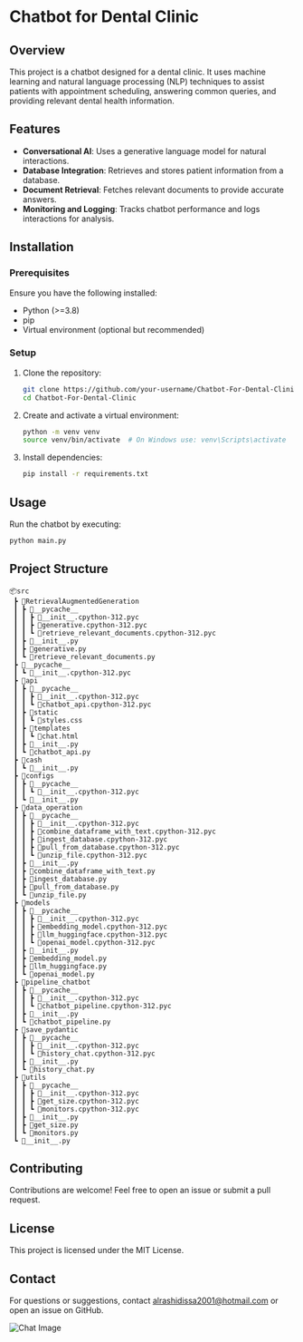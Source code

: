 # Chatbot for Dental Clinic

## Overview

This project is a chatbot designed for a dental clinic. It uses machine learning and natural language processing (NLP) techniques to assist patients with appointment scheduling, answering common queries, and providing relevant dental health information.

## Features

- **Conversational AI**: Uses a generative language model for natural interactions.
- **Database Integration**: Retrieves and stores patient information from a database.
- **Document Retrieval**: Fetches relevant documents to provide accurate answers.
- **Monitoring and Logging**: Tracks chatbot performance and logs interactions for analysis.

## Installation

### Prerequisites

Ensure you have the following installed:

- Python (>=3.8)
- pip
- Virtual environment (optional but recommended)

### Setup

1. Clone the repository:
   ```bash
   git clone https://github.com/your-username/Chatbot-For-Dental-Clinic.git
   cd Chatbot-For-Dental-Clinic
   ```
2. Create and activate a virtual environment:
   ```bash
   python -m venv venv
   source venv/bin/activate  # On Windows use: venv\Scripts\activate
   ```
3. Install dependencies:
   ```bash
   pip install -r requirements.txt
   ```

## Usage

Run the chatbot by executing:

```bash
python main.py
```

## Project Structure

```
📦src
 ┣ 📂RetrievalAugmentedGeneration
 ┃ ┣ 📂__pycache__
 ┃ ┃ ┣ 📜__init__.cpython-312.pyc
 ┃ ┃ ┣ 📜generative.cpython-312.pyc
 ┃ ┃ ┗ 📜retrieve_relevant_documents.cpython-312.pyc
 ┃ ┣ 📜__init__.py
 ┃ ┣ 📜generative.py
 ┃ ┗ 📜retrieve_relevant_documents.py
 ┣ 📂__pycache__
 ┃ ┗ 📜__init__.cpython-312.pyc
 ┣ 📂api
 ┃ ┣ 📂__pycache__
 ┃ ┃ ┣ 📜__init__.cpython-312.pyc
 ┃ ┃ ┗ 📜chatbot_api.cpython-312.pyc
 ┃ ┣ 📂static
 ┃ ┃ ┗ 📜styles.css
 ┃ ┣ 📂templates
 ┃ ┃ ┗ 📜chat.html
 ┃ ┣ 📜__init__.py
 ┃ ┗ 📜chatbot_api.py
 ┣ 📂cash
 ┃ ┗ 📜__init__.py
 ┣ 📂configs
 ┃ ┣ 📂__pycache__
 ┃ ┃ ┗ 📜__init__.cpython-312.pyc
 ┃ ┗ 📜__init__.py
 ┣ 📂data_operation
 ┃ ┣ 📂__pycache__
 ┃ ┃ ┣ 📜__init__.cpython-312.pyc
 ┃ ┃ ┣ 📜combine_dataframe_with_text.cpython-312.pyc
 ┃ ┃ ┣ 📜ingest_database.cpython-312.pyc
 ┃ ┃ ┣ 📜pull_from_database.cpython-312.pyc
 ┃ ┃ ┗ 📜unzip_file.cpython-312.pyc
 ┃ ┣ 📜__init__.py
 ┃ ┣ 📜combine_dataframe_with_text.py
 ┃ ┣ 📜ingest_database.py
 ┃ ┣ 📜pull_from_database.py
 ┃ ┗ 📜unzip_file.py
 ┣ 📂models
 ┃ ┣ 📂__pycache__
 ┃ ┃ ┣ 📜__init__.cpython-312.pyc
 ┃ ┃ ┣ 📜embedding_model.cpython-312.pyc
 ┃ ┃ ┣ 📜llm_huggingface.cpython-312.pyc
 ┃ ┃ ┗ 📜openai_model.cpython-312.pyc
 ┃ ┣ 📜__init__.py
 ┃ ┣ 📜embedding_model.py
 ┃ ┣ 📜llm_huggingface.py
 ┃ ┗ 📜openai_model.py
 ┣ 📂pipeline_chatbot
 ┃ ┣ 📂__pycache__
 ┃ ┃ ┣ 📜__init__.cpython-312.pyc
 ┃ ┃ ┗ 📜chatbot_pipeline.cpython-312.pyc
 ┃ ┣ 📜__init__.py
 ┃ ┗ 📜chatbot_pipeline.py
 ┣ 📂save_pydantic
 ┃ ┣ 📂__pycache__
 ┃ ┃ ┣ 📜__init__.cpython-312.pyc
 ┃ ┃ ┗ 📜history_chat.cpython-312.pyc
 ┃ ┣ 📜__init__.py
 ┃ ┗ 📜history_chat.py
 ┣ 📂utils
 ┃ ┣ 📂__pycache__
 ┃ ┃ ┣ 📜__init__.cpython-312.pyc
 ┃ ┃ ┣ 📜get_size.cpython-312.pyc
 ┃ ┃ ┗ 📜monitors.cpython-312.pyc
 ┃ ┣ 📜__init__.py
 ┃ ┣ 📜get_size.py
 ┃ ┗ 📜monitors.py
 ┗ 📜__init__.py
```

## Contributing

Contributions are welcome! Feel free to open an issue or submit a pull request.

## License

This project is licensed under the MIT License.

## Contact

For questions or suggestions, contact alrashidissa2001@hotmail.com or open an issue on GitHub.

![Chat Image](https://example.com/path/to/image.png)
